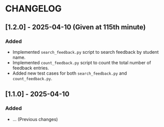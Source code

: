 # CHANGELOG

## [1.2.0] - 2025-04-10 (Given at 115th minute)
### Added
- Implemented `search_feedback.py` script to search feedback by student name.
- Implemented `count_feedback.py` script to count the total number of feedback entries.
- Added new test cases for both `search_feedback.py` and `count_feedback.py`.

## [1.1.0] - 2025-04-10
### Added
- ... (Previous changes)
